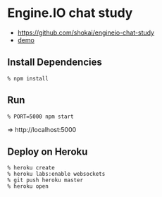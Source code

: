 Engine.IO chat study
====================

- https://github.com/shokai/engineio-chat-study
- [demo](http://engineio-chat-study.herokuapp.com)

## Install Dependencies

    % npm install

## Run

    % PORT=5000 npm start

=> http://localhost:5000


## Deploy on Heroku

    % heroku create
    % heroku labs:enable websockets
    % git push heroku master
    % heroku open

